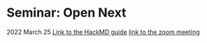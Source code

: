 # Seminar: Open Next
 2022 March 25
[Link to the HackMD guide](https://hackmd.io/Hjpu9318R7OMQoGatImljQ)
[link to the zoom meeting](https://tudelft.zoom.us/j/91271516385?pwd=Rm9yeDkrektzSXVEV1NNS2g1SlhRUT09)
